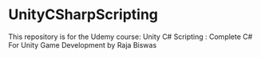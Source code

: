 # UnityCSharpScripting
This repository is for the Udemy course: Unity C# Scripting : Complete C# For Unity Game Development by Raja Biswas
